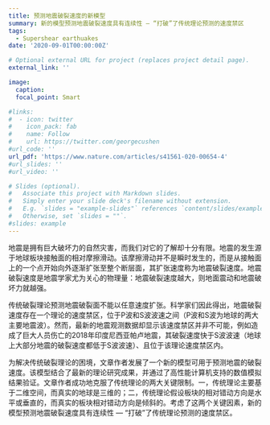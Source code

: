 ```yaml
---
title: 预测地震破裂速度的新模型
summary: 新的模型预测地震破裂速度具有连续性 — “打破”了传统理论预测的速度禁区
tags:
  - Supershear earthuakes
date: '2020-09-01T00:00:00Z'

# Optional external URL for project (replaces project detail page).
external_link: ''

image:
  caption: 
  focal_point: Smart

#links:
#  - icon: twitter
#    icon_pack: fab
#    name: Follow
#    url: https://twitter.com/georgecushen
#url_code: ''
url_pdf: 'https://www.nature.com/articles/s41561-020-00654-4'
#url_slides: ''
#url_video: ''

# Slides (optional).
#   Associate this project with Markdown slides.
#   Simply enter your slide deck's filename without extension.
#   E.g. `slides = "example-slides"` references `content/slides/example-slides.md`.
#   Otherwise, set `slides = ""`.
#slides: example
---
```


地震是拥有巨大破坏力的自然灾害，而我们对它的了解却十分有限。地震的发生源于地球板块接触面的相对摩擦滑动。该摩擦滑动并不是瞬时发生的，而是从接触面上的一个点开始向外逐渐扩张至整个断层面，其扩张速度称为地震破裂速度。地震破裂速度是地震学家尤为关心的物理量：地震破裂速度越大，则地面震动和地震破坏力就越强。

传统破裂理论预测地震破裂面不能以任意速度扩张。科学家们因此得出，地震破裂速度存在一个理论的速度禁区，位于P波和S波波速之间（P波和S波为地球的两大主要地震波）。然而，最新的地震观测数据却显示该速度禁区并非不可能，例如造成了巨大人员伤亡的2018年印度尼西亚帕卢地震，其破裂速度快于S波波速（地球上大部分地震的破裂速度都低于S波波速）、且位于该理论速度禁区内。

为解决传统破裂理论的困境，文章作者发展了一个新的模型可用于预测地震的破裂速度。该模型结合了最新的理论研究成果，并通过了高性能计算机支持的数值模拟结果验证。文章作者成功地克服了传统理论的两大关键限制。一，传统理论主要基于二维空间，而真实的地球是三维的；二，传统理论假设板块的相对错动方向是水平或垂直的，而真实的板块相对错动方向是倾斜的。考虑了这两个关键因素，新的模型预测地震破裂速度具有连续性 — “打破”了传统理论预测的速度禁区。

